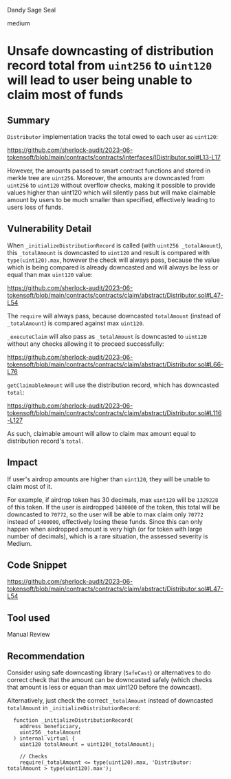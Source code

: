 Dandy Sage Seal

medium

# Unsafe downcasting of distribution record total from `uint256` to `uint120` will lead to user being unable to claim most of funds

## Summary

`Distributor` implementation tracks the total owed to each user as `uint120`:

https://github.com/sherlock-audit/2023-06-tokensoft/blob/main/contracts/contracts/interfaces/IDistributor.sol#L13-L17

However, the amounts passed to smart contract functions and stored in merkle tree are `uint256`. Moreover, the amounts are downcasted from `uint256` to `uint120` without overflow checks, making it possible to provide values higher than uint120 which will silently pass but will make claimable amount by users to be much smaller than specified, effectively leading to users loss of funds.

## Vulnerability Detail

When `_initializeDistributionRecord` is called (with `uint256 _totalAmount`), this `_totalAmount` is downcasted to `uint120` and result is compared with `type(uint120).max`, however the check will always pass, because the value which is being compared is already downcasted and will always be less or equal than max `uint120` value:

https://github.com/sherlock-audit/2023-06-tokensoft/blob/main/contracts/contracts/claim/abstract/Distributor.sol#L47-L54

The `require` will always pass, because downcasted `totalAmount` (instead of `_totalAmount`) is compared against max `uint120`.

`_executeClaim` will also pass as `_totalAmount` is downcasted to `uint120` without any checks allowing it to proceed successfully:

https://github.com/sherlock-audit/2023-06-tokensoft/blob/main/contracts/contracts/claim/abstract/Distributor.sol#L66-L76

`getClaimableAmount` will use the distribution record, which has downcasted `total`:

https://github.com/sherlock-audit/2023-06-tokensoft/blob/main/contracts/contracts/claim/abstract/Distributor.sol#L116-L127

As such, claimable amount will allow to claim max amount equal to distribution record's `total`.

## Impact

If user's airdrop amounts are higher than `uint120`, they will be unable to claim most of it.

For example, if airdrop token has 30 decimals, max `uint120` will be `1329228` of this token. If the user is airdropped `1400000` of the token, this total will be downcasted to `70772`, so the user will be able to max claim only `70772` instead of `1400000`, effectively losing these funds. Since this can only happen when airdropped amount is very high (or for token with large number of decimals), which is a rare situation, the assessed severity is Medium.

## Code Snippet

https://github.com/sherlock-audit/2023-06-tokensoft/blob/main/contracts/contracts/claim/abstract/Distributor.sol#L47-L54

## Tool used

Manual Review

## Recommendation

Consider using safe downcasting library (`SafeCast`) or alternatives to do correct check that the amount can be downcasted safely (which checks that amount is less or equan than max uint120 before the downcast).

Alternatively, just check the correct `_totalAmount` instead of downcasted `totalAmount` in `_initializeDistributionRecord`:
```solidity
  function _initializeDistributionRecord(
    address beneficiary,
    uint256 _totalAmount
  ) internal virtual {
    uint120 totalAmount = uint120(_totalAmount);

    // Checks
    require(_totalAmount <= type(uint120).max, 'Distributor: totalAmount > type(uint120).max');
```